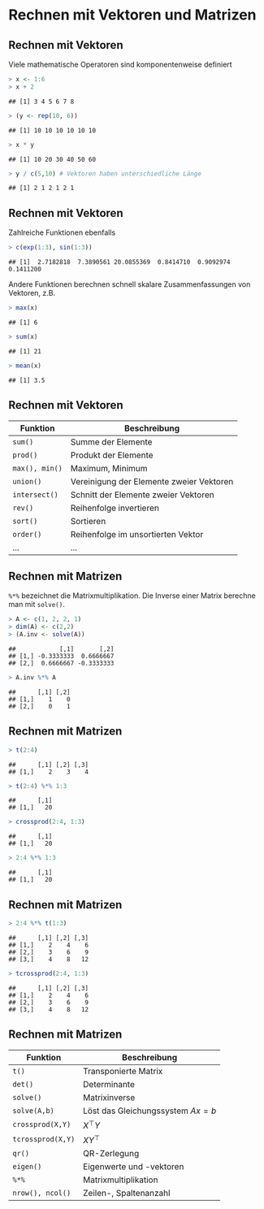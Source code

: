 # Rechnen mit Vektoren und Matrizen




## Rechnen mit Vektoren
  

Viele mathematische Operatoren sind komponentenweise definiert 


```r
> x <- 1:6 
> x + 2 
```

```
## [1] 3 4 5 6 7 8
```

```r
> (y <- rep(10, 6))
```

```
## [1] 10 10 10 10 10 10
```

```r
> x * y
```

```
## [1] 10 20 30 40 50 60
```

```r
> y / c(5,10) # Vektoren haben unterschiedliche Länge
```

```
## [1] 2 1 2 1 2 1
```




## Rechnen mit Vektoren
	

Zahlreiche Funktionen ebenfalls 


```r
> c(exp(1:3), sin(1:3))
```

```
## [1]  2.7182818  7.3890561 20.0855369  0.8414710  0.9092974  0.1411200
```
Andere Funktionen berechnen schnell skalare Zusammenfassungen von Vektoren, z.B.

```r
> max(x)
```

```
## [1] 6
```

```r
> sum(x)
```

```
## [1] 21
```

```r
> mean(x)
```

```
## [1] 3.5
```



## Rechnen mit Vektoren
	
Funktion | Beschreibung
---------|--------------
`sum()`| Summe der Elemente 
`prod()` | Produkt der Elemente 
`max(), min()` | Maximum, Minimum 
`union()` | Vereinigung der Elemente zweier Vektoren 
`intersect()` | Schnitt der Elemente zweier Vektoren 
`rev()` | Reihenfolge invertieren 
`sort()` | Sortieren 
`order()` | Reihenfolge im unsortierten Vektor
... | ...


## Rechnen mit Matrizen

`%*%` bezeichnet die Matrixmultiplikation. Die Inverse einer Matrix berechne man mit `solve()`.


```r
> A <- c(1, 2, 2, 1)
> dim(A) <- c(2,2)
> (A.inv <- solve(A))
```

```
##            [,1]       [,2]
## [1,] -0.3333333  0.6666667
## [2,]  0.6666667 -0.3333333
```

```r
> A.inv %*% A
```

```
##      [,1] [,2]
## [1,]    1    0
## [2,]    0    1
```



## Rechnen mit Matrizen


```r
> t(2:4)
```

```
##      [,1] [,2] [,3]
## [1,]    2    3    4
```

```r
> t(2:4) %*% 1:3
```

```
##      [,1]
## [1,]   20
```

```r
> crossprod(2:4, 1:3)
```

```
##      [,1]
## [1,]   20
```

```r
> 2:4 %*% 1:3
```

```
##      [,1]
## [1,]   20
```



## Rechnen mit Matrizen


```r
> 2:4 %*% t(1:3)
```

```
##      [,1] [,2] [,3]
## [1,]    2    4    6
## [2,]    3    6    9
## [3,]    4    8   12
```

```r
> tcrossprod(2:4, 1:3)
```

```
##      [,1] [,2] [,3]
## [1,]    2    4    6
## [2,]    3    6    9
## [3,]    4    8   12
```


## Rechnen mit Matrizen



Funktion | Beschreibung
----------|--------------
`t()` | Transponierte Matrix  
`det()` | Determinante  
`solve()` | Matrixinverse  
`solve(A,b)` | Löst das Gleichungssystem $Ax=b$
`crossprod(X,Y)` | $X^\top Y$ 
`tcrossprod(X,Y)` | $X Y^\top$ 
`qr()` | QR-Zerlegung 
`eigen()` | Eigenwerte und -vektoren
`%*%` | Matrixmultiplikation
`nrow(), ncol()` | Zeilen-, Spaltenanzahl
